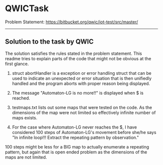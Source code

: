 # QWICTask

Problem Statement: https://bitbucket.org/qwic/iot-test/src/master/

----------------------------------------------------------------------------------------------------------------------------------------



Solution to the task by QWIC
----------------------------------------------------------------------------------------------------------------------------------------

The solution satisfies the rules stated in the problem statement.
This readme tries to explain parts of the code that might not be obvious at the first glance.

1. struct abortHandler is a exception or error handling struct that can be used to indicate an unexpected or error situation that is then unifiedly handled and the program aborts with proper reason being displayed.

2. The message "Automaton-LG is no more!!" is displayed when $ is reached. 

3. testmaps.txt lists  out some maps that were tested on the code. As the dimensions of the map were not limited so effectively infinite number of maps exists.

4. For the case where Automaton-LG never reaches the $, I have considered 100 steps of Automaton-LG's movement before she/he says "In infinite loop!!! Extract the repeating pattern by observation."

100 steps might be less for a BIG map to actually enumerate a repeating pattern, but again that is open ended problem as the dimensions of the maps are not limited.
